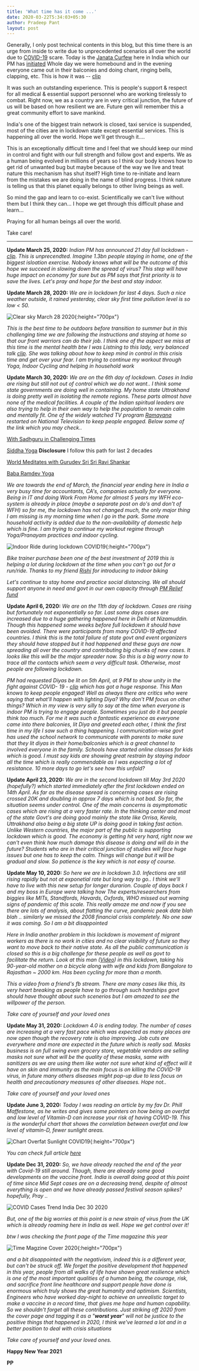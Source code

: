 ```yaml
---
title: 'What time has it come ...'
date: 2020-03-22T5:34:03+05:30
author: Pradeep Pant
layout: post
---
```


Generally, I only post technical contents in this blog, but this time there is an urge from inside to write due to unprecedented scenarios all over the world due to [COVID-19](https://en.wikipedia.org/wiki/Coronavirus_disease_2019) scare. Today is the [Janata Curfew](https://en.wikipedia.org/wiki/Janata_Curfew) here in India which our PM has [initiated](https://www.youtube.com/watch?v=R9SRmRMv64s) Whole day we were homebound and in the evening everyone came out in their balconies and doing chant, ringing bells, clapping, etc. This is how it was -- [clip](https://www.youtube.com/watch?v=3qWixB_Mm9g) 

It was such an outstanding experience. This is people's support & respect for all medical & essential support personnel who are working tirelessly to combat. Right now, we as a country are in very critical junction, the future of us will be based on how resilient we are. Future gen will remember this a great community effort to save mankind.

India's one of the biggest train network is closed, taxi service is suspended, most of the cities are in lockdown state except essential services. This is happening all over the world. Hope we'll get through it.... 

This is an exceptionally difficult time and I feel that we should keep our mind in control and fight with our full strength and follow govt and experts. We as a human being evolved in millions of years so I think our body knows how to get rid of unwanted bug but maybe because of the way we live and treat nature this mechanism has shut itself? High time to re-initiate and learn from the mistakes we are doing in the name of blind progress. I think nature is telling us that this planet equally belongs to other living beings as well. 

So mind the gap and learn to co-exist. Scientifically we can't live without them but I think they can... I hope we get through this difficult phase and learn...

Praying for all human beings all over the world.

Take care!

___

**Update March 25, 2020:** _Indian PM has announced 21 day full lockdown -  [clip](https://www.youtube.com/watch?v=4yYoR6KmNEU). This is unprecendted. Imagine 1.3bn people staying in home, one of the biggest isloation exercise. Nobody knows what will be the outcome of this hope we succeed in slowing down the spread of virus? This step will have huge impact on economy for sure but as PM says that first priority is to save the lives. Let's pray and hope for the best and stay indoor._

**Update March 28, 2020:** *We are in lockdown for last 4 days. Such a nice weather outside, it rained yesterday, clear sky first time pollution level is so low < 50.*

![Clear sky March 28 2020](\data\images\clear_sky_delhi_march_2020.jpeg){:height="700px"}

*This is the best time to be outdoors before transition to summer but in this challenging time we are following the instructions and staying at home so that our front warriors can do their job. I think one of the aspect we miss at this time is the mental health btw I was Listning to this lady, very balanced talk [clip](https://youtu.be/a3MsgIo0w54). She was talking about how to keep mind in control in this crisis time and get over your fear. I am trying to continue my workout through Yoga, Indoor Cycling and helping in household work*

**Update March 30, 2020:** *We are on the 6th day of lockdown. Cases in India are rising but still not out of control which we do not want.. I think some state governments are doing well in containing. My home state Uttrakhand is doing pretty well in isolating the remote regions. These parts almost have none of the medical facilities. A couple of the Indian spiritual leaders are also trying to help in their own way to help the population to remain calm and mentally fit. One of the widely watched TV program [Ramayana](https://doordarshan.gov.in/ddnational/ramayan-0) restarted on National Television to keep people engaged. Below some of the link which you may check..* 

[With Sadhguru in Challenging Times](https://www.youtube.com/channel/UCcYzLCs3zrQIBVHYA1sK2sw)

[Siddha Yoga](https://www.siddhayoga.org/)     **Disclosure** I follow this path for last 2 decades 

[World Meditates with Gurudev Sri Sri Ravi Shankar](https://www.youtube.com/watch?v=gSTZZzPFW20)

[Baba Ramdev Yoga](https://www.youtube.com/user/TheBHARATSWABHIMAN)

*We are towards the end of March, the financial year ending here in India a very busy time for accountants, CA's, companies actually for everyone. Being in IT and doing Work From Home for almost 5 years my WFH eco-system is already in place (maybe a separate post on do's and don't of WFH) so for me, the lockdown has not changed much, the only major thing I am missing is my morning time when I go in the park. Some more household activity is added due to the non-availability of domestic help which is fine. I am trying to continue my workout regime through Yoga/Pranayam practices and indoor cycling.*


![Indoor Ride during lockdown COVID19](\data\images\Ride_20200329.PNG){:height="700px"}


*Bike trainer purchase been one of the best investment of 2019 this is helping a lot during lockdown at the time when you can't go out for a run/ride. Thanks to my friend [Rishi](https://jigyasu.com/) for introducing to indoor biking*

*Let's continue to stay home and practice social distancing. We all should support anyone in need and govt in our own capacity through [PM Relief fund](https://www.pmindia.gov.in/en/#)*

**Update April 6, 2020:** *We are on the 11th day of lockdown. Cases are rising but fortunately not exponentially so far. Last some days cases are increased due to a huge gathering happened here in Delhi at Nizamuddin. Though this happened some weeks before full lockdown it should have been avoided. There were participants from many COVID-19 affected countries. I think this is the total failure of state govt and event organizers they should have stopped but it had happened and these guys are now spreading all over the country and contributing big chunks of new cases. It looks like this will be the major spreader now.  So this is a big worry now to trace all the contacts which seem a very difficult task. Otherwise, most people are following lockdown.*

*PM had requested Diyas be lit on 5th April, at 9 PM to show unity in the fight against COVID- 19 - [clip](https://www.ndtv.com/india-news/india-lights-lamps-to-show-unity-in-fight-against-covid-19-2206576?pfrom=home-bigstory) which has got a huge response. This Man knows to keep people engaged! Well as always there are critics who were saying that what'll happen with lighting Diya? Why don't PM focus on other things? Which in my view is very silly to say at the time when everyone is indoor PM is trying to engage people. Sometimes you just do it but people think too much. For me it was such a fantastic experience as everyone came into there balconies, lit Diya and greeted each other, I think the first time in my life I saw such a thing happening. I communication-wise govt has used the school network to communicate with parents to make sure that they lit diyas in their home/balconies which is a great channel to involved everyone in the family. Schools have started online classes for kids which is good. I must say kids are showing great restrain by staying indoor all the time which is really commendable as I was expecting a lot of resistance. 10 more days to go let's see how this unfold?* 

**Update April 23, 2020:** *We are in the second lockdown till May 3rd 2020 (hopefully?) which started immediately after the first lockdown ended on 14th April. As far as the disease spread is concerning cases are rising crossed 20K and doubling in approx 7 days which is not bad. So far, the situation seems under control. One of the main concerns is asymptomatic cases which are rising at a very faster rate. In the thinking center and most of the state Govt's are doing good mainly the state like Orrisa, Kerela, Uttrakhand also being a big state UP is doing good in taking fast action. Unlike Western countries, the major part of the public is supporting lockdown which is good. The economy is getting hit very hard, right now we can't even think how much damage this disease is doing and will do in the future? Students who are in their critical junction of studies will face huge issues but one has to keep the calm. Things will change but it will be gradual and slow. So patience is the key which is not easy of course.* 

**Update May 10, 2020:** *So here we are in lockdown 3.0. Infections are still rising rapidly but not at exponetial rate but long way to go.. I think we'll have to live with this new setup for longer durarion. Couple of days back I and my boss in Europe were talking how The experts/researchers from biggies like MITs, Standfords, Havards, Oxfords, WHO missed out warning signs of pandemic of this scale. This really amaze me and now if you see there are lots of analysis, about flatting the curve, pandemic peak date blah blah .. similarly we missed the 2008 financial crisis completely. No one saw it was coming. So I am a bit disappointed*

*Here in India another problem in this lockdown is movement of migrant workers as there is no work in cities and no clear visibility of future so they want to move back to their native state. As all the public communication is closed so this is a big challenge for these people as well as govt to facilitate the return. Look at this man ([Video](https://www.facebook.com/vinay.k.jha/videos/10219945625963737/)) in this lockdown, taking his 90-year-old mother on a bicycle along with wife and kids from Bangalore to Rajasthan ~ 2000 km. Has been cycling for more than a month.*

*This a video from a friend's fb stream. There are many cases like this, its very heart breaking as people have to go through such hardships govt should have thought about such scenerios but I am amazed to see the willpower of the person.*

*Take care of yourself and your loved ones*

**Update May 31, 2020:** *Lockdown 4.0 is ending today. The number of cases are increasing at a very fast pace which was expected as many places are now open though the recovery rate is also improving. Job cuts are everywhere and more are expected in the future which is really sad. Masks business is on full swing even grocery store, vegetable vendors are selling masks not sure what will be the quality of these masks, same with sanitizers as we are using them like water not sure what kind of effect will it have on skin and immunity as the main focus is on killing the COVID-19 virus, in future many others diseases might pop-up due to less focus on health and precautionary measures of other diseases. Hope not..*

*Take care of yourself and your loved ones*

**Update June 3, 2020:** *Today I was reading an article by my fav Dr. Phill Maffestone, as he writes and gives some pointers on how being an overfat and low level of Vitamin-D can increase your risk of having COVID-19. This is the wonderful chart that shows the correlation between overfat and low level of vitamin-D, fewer sunlight areas.*

![Chart Overfat Sunlight COVID19](\data\images\MAF_Chart_COVID19.jpg){:height="700px"}

*You can check full article [here](https://philmaffetone.com/covid-19-whos-most-at-risk/)*


**Update Dec 31, 2020:** *So, we have already reached the end of the year with Covid-19 still around. Though, there are already some good developments on the vaccine front. India is overall doing good at this point of time since Mid Sept cases are on a decreasing trend, despite of almost everything is open and we have already passed festival season spikes? hopefully, Pray ..* 

![COVID Cases Trend India Dec 30 2020](\data\images\covid_cases_in_india_dec_2020.png)

*But, one of the big worries at this point is a new strain of virus from the UK which is already roaming here in India as well. Hope we get control over it!*

*btw I was checking the front page of the Time magazine this year* 

![Time Magzine Cover 2020](\data\images\time_cover_2020.jpg){:height="700px"}

*and a bit disappointed with the negativism, indeed this is a different year, but can't be struck off. We forget the positive development that happened in this year, people from all walks of life have shown great resilience which is one of the most important qualities of a human being, the courage, risk, and sacrifice front line healthcare and support people have done is enormous which truly shows the great humanity and optimism. Scientists, Engineers who have worked day-night to achieve an unrealistic target to make a vaccine in a record time, that gives me hope and human capability. So we shouldn't forget all these contributions. Just striking off 2020 from the cover page and tagging it as a "**worst year**" will not be justice to the positive things that happened in 2020, I think we've learned a lot and in a better position to deal with crisis situations* 

*Take care of yourself and your loved ones.*

**Happy New Year 2021**

**PP**
 

